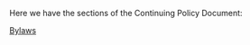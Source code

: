 Here we have the sections of the Continuing Policy Document:

[Bylaws](ldreith.github.io/continuing-policy/bylaws/)
